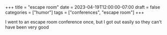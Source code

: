 +++
title = "escape room"
date = 2023-04-19T12:00:00-07:00
draft = false
categories = ["humor"]
tags = ["conferences", "escape room"]
+++

I went to an escape room conference once, but I got out easily so they can't have been very good
